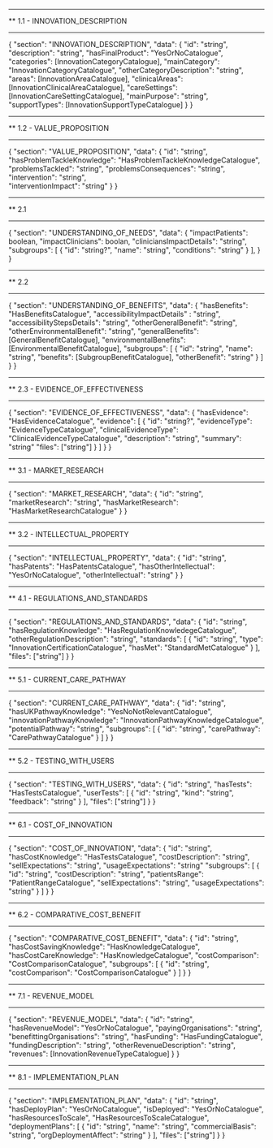 ************************************************************
** 1.1 - INNOVATION_DESCRIPTION
************************************************************
{
	"section": "INNOVATION_DESCRIPTION",
	"data": {
		"id": "string",
		"description": "string",
		"hasFinalProduct": "YesOrNoCatalogue",
		"categories": [InnovationCategoryCatalogue],
		"mainCategory": "InnovationCategoryCatalogue",
		"otherCategoryDescription": "string",
		"areas": [InnovationAreaCatalogue],
		"clinicalAreas": [InnovationClinicalAreaCatalogue],
		"careSettings": [InnovationCareSettingCatalogue],
		"mainPurpose": "string",
		"supportTypes": [InnovationSupportTypeCatalogue]
	}
}

************************************************************
** 1.2 - VALUE_PROPOSITION
************************************************************
{
	"section": "VALUE_PROPOSITION",
	"data": {
		"id": "string",
		"hasProblemTackleKnowledge": "HasProblemTackleKnowledgeCatalogue",
		"problemsTackled": "string",
		"problemsConsequences": "string",
		"intervention": "string",		
		"interventionImpact": "string"
	}
}

************************************************************
** 2.1
************************************************************
{
	"section": "UNDERSTANDING_OF_NEEDS",
	"data": {
		"impactPatients": boolean,
		"impactClinicians": boolan,
		"cliniciansImpactDetails": "string",
		"subgroups": [
			{
				"id": "string?",
				"name": "string",
				"conditions": "string"
			}
		],
	}
}

************************************************************
** 2.2
************************************************************
{
	"section": "UNDERSTANDING_OF_BENEFITS",
	"data": {
		"hasBenefits": "HasBenefitsCatalogue",
		"accessibilityImpactDetails" : "string",
		"accessibilityStepsDetails": "string",
		"otherGeneralBenefit": "string",
		"otherEnvironmentalBenefit": "string",
		"generalBenefits": [GeneralBenefitCatalogue],
		"environmentalBenefits": [EnvironmentalBenefitCatalogue],
		"subgroups": [
			{
				"id": "string",
				"name": "string",
				"benefits": [SubgroupBenefitCatalogue],
				"otherBenefit": "string"
			}
		]
	}
}

************************************************************
** 2.3 - EVIDENCE_OF_EFFECTIVENESS
************************************************************
{
	"section": "EVIDENCE_OF_EFFECTIVENESS",
	"data": {
		"hasEvidence": "HasEvidenceCatalogue",
		"evidence": [
			{
				"id": "string?",
				"evidenceType": "EvidenceTypeCatalogue",
				"clinicalEvidenceType": "ClinicalEvidenceTypeCatalogue",
				"description": "string",
				"summary": "string"
				"files": ["string"]
			}
		]
	}
}

************************************************************
** 3.1 - MARKET_RESEARCH
************************************************************
{
	"section": "MARKET_RESEARCH",
	"data": {
		"id": "string",
		"marketResearch": "string",
		"hasMarketResearch": "HasMarketResearchCatalogue"
	}
}

************************************************************
** 3.2 - INTELLECTUAL_PROPERTY
************************************************************
{
	"section": "INTELLECTUAL_PROPERTY",
	"data": {
		"id": "string",
		"hasPatents": "HasPatentsCatalogue",
		"hasOtherIntellectual": "YesOrNoCatalogue",
		"otherIntellectual": "string"
	}
}

************************************************************
** 4.1 - REGULATIONS_AND_STANDARDS
************************************************************
{
	"section": "REGULATIONS_AND_STANDARDS",
	"data": {
		"id": "string",
		"hasRegulationKnowledge": "HasRegulationKnowledegeCatalogue",
		"otherRegulationDescription": "string",
		"standards": [
			{
				"id": "string",
				"type": "InnovationCertificationCatalogue",
				"hasMet": "StandardMetCatalogue"
			}
		],
		"files": ["string"]
	}
}

************************************************************
** 5.1 - CURRENT_CARE_PATHWAY
************************************************************
{
	"section": "CURRENT_CARE_PATHWAY",
	"data": {
		"id": "string",
		"hasUKPathwayKnowledge": "YesNoNotRelevantCatalogue",
		"innovationPathwayKnowledge": "InnovationPathwayKnowledgeCatalogue",
		"potentialPathway": "string",
		"subgroups": [
			{
				"id": "string",
				"carePathway": "CarePathwayCatalogue"
			}
		]
	}
}

************************************************************
** 5.2 - TESTING_WITH_USERS
************************************************************
{
	"section": "TESTING_WITH_USERS",
	"data": {
		"id": "string",
		"hasTests": "HasTestsCatalogue",
		"userTests": [
			{
				"id": "string",
				"kind": "string",
				"feedback": "string"
			}
		],
		"files": ["string"]
	}
}

************************************************************
** 6.1 - COST_OF_INNOVATION
************************************************************
{
	"section": "COST_OF_INNOVATION",
	"data": {
		"id": "string",
		"hasCostKnowledge": "HasTestsCatalogue",
		"costDescription": "string",
		"sellExpectations": "string",
		"usageExpectations": "string"
		"subgroups": [
			{
				"id": "string",
				"costDescription": "string",
				"patientsRange": "PatientRangeCatalogue",
				"sellExpectations": "string",
				"usageExpectations": "string"
			}
		]
	}
}

************************************************************
** 6.2 - COMPARATIVE_COST_BENEFIT
************************************************************
{
	"section": "COMPARATIVE_COST_BENEFIT",
	"data": {
		"id": "string",
		"hasCostSavingKnowledge": "HasKnowledgeCatalogue",
		"hasCostCareKnowledge": "HasKnowledgeCatalogue",
		"costComparison": "CostComparisonCatalogue",
		"subgroups": [
			{
				"id": "string",
				"costComparison": "CostComparisonCatalogue"
			}
		]
	}
}

************************************************************
** 7.1 - REVENUE_MODEL
************************************************************
{
	"section": "REVENUE_MODEL",
	"data": {
		"id": "string",
		"hasRevenueModel": "YesOrNoCatalogue",
		"payingOrganisations": "string",
		"benefittingOrganisations": "string",
		"hasFunding": "HasFundingCatalogue",
		"fundingDescription": "string",
		"otherRevenueDescription": "string",
		"revenues": [InnovationRevenueTypeCatalogue]
	}
}

************************************************************
** 8.1 - IMPLEMENTATION_PLAN
************************************************************
{
	"section": "IMPLEMENTATION_PLAN",
	"data": {
		"id": "string",
		"hasDeployPlan": "YesOrNoCatalogue",
		"isDeployed": "YesOrNoCatalogue",
		"hasResourcesToScale", "HasResourcesToScaleCatalogue",
		"deploymentPlans": [
			{
				"id": "string",
				"name": "string",
				"commercialBasis": "string",
				"orgDeploymentAffect": "string"
			}
		],
		"files": ["string"]
	}
}